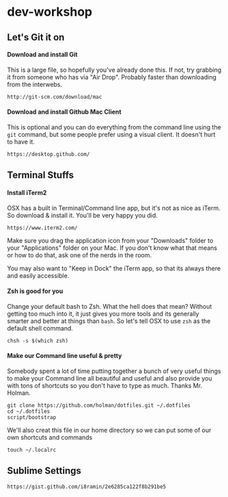 # dev-workshop

## Let's Git it on
#### Download and install Git
This is a large file, so hopefully you've already done this. If not, try grabbing it from someone who has via "Air Drop". Probably faster than downloading from the interwebs.
```
http://git-scm.com/download/mac
```

#### Download and install Github Mac Client
This is optional and you can do everything from the command line using the `git` command, but some people prefer using a visual client. It doesn't hurt to have it.
```
https://desktop.github.com/
```

## Terminal Stuffs

#### Install iTerm2
OSX has a built in Terminal/Command line app, but it's not as nice as iTerm. So download & install it. You'll be very happy you did.
```
https://www.iterm2.com/
```
Make sure you drag the application icon from your "Downloads" folder to your "Applications" folder on your Mac. If you don't know what that means or how to do that, ask one of the nerds in the room.

You may also want to "Keep in Dock" the iTerm app, so that its always there and easily accessible.

#### Zsh is good for you
Change your default bash to Zsh. What the hell does that mean? Without getting too much into it, it just gives you more tools and its generally smarter and better at things than `bash`. So let's tell OSX to use `zsh` as the default shell command.
```
chsh -s $(which zsh)
```

#### Make our Command line useful & pretty
Somebody spent a lot of time putting together a bunch of very useful things to make your Command line all beautiful and useful and also provide you with tons of shortcuts so you don't have to type as much. Thanks Mr. Holman.
```
git clone https://github.com/holman/dotfiles.git ~/.dotfiles
cd ~/.dotfiles
script/bootstrap
```

We'll also creat this file in our home directory so we can put some of our own shortcuts and commands
```
touch ~/.localrc
```

## Sublime Settings
`https://gist.github.com/i8ramin/2e6285ca122f8b291be5`
